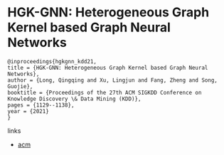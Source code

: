 # HGK-GNN: Heterogeneous Graph Kernel based Graph Neural Networks

```
@inproceedings{hgkgnn_kdd21,
title = {HGK-GNN: Heterogeneous Graph Kernel based Graph Neural Networks},
author = {Long, Qingqing and Xu, Lingjun and Fang, Zheng and Song, Guojie},
booktitle = {Proceedings of the 27th ACM SIGKDD Conference on Knowledge Discovery \& Data Mining (KDD)},
pages = {1129--1138},
year = {2021}
}
```

links
- [acm](https://dl.acm.org/doi/10.1145/3447548.3467429)
